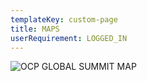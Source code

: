 ```yaml
---
templateKey: custom-page
title: MAPS
userRequirement: LOGGED_IN
---
```

![OCP GLOBAL SUMMIT MAP](../../../img/ocp21glo_map_fnv_110121.png)